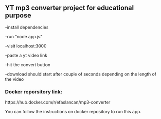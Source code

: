 <h2>YT mp3 converter project for educational purpose</h2>


-install dependencies

-run "node app.js"

-visit localhost:3000

-paste a yt video link

-hit the convert button

-download should start after couple of seconds depending on the length of the video

<h3>Docker reporsitory link:</h3>
https://hub.docker.com/r/efaslancan/mp3-converter

You can follow the instructions on docker repository to run this app. 
